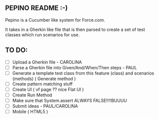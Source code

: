 PEPINO README :-)
-----------------

Pepino is a Cucumber like system for Force.com.

It takes in a Gherkin like file that is then parsed to create a set of test classes which run scenarios for use.

TO DO:
------
- [ ] Upload a Gherkin file - CAROLINA
- [ ] Parse a Gherkin file into Given/And/When/Then steps - PAUL
- [ ] Generate a template test class from this feature (class) and scenarios (methods) ( Generate method )
- [ ] Create pattern matching stuff
- [ ] Create UI ( vf page ?? nice Flat UI )
- [ ] Create Run Method 
- [ ] Make sure that System.assert ALWAYS FALSE!!!!BUUUU
- [ ] Submit ideas - PAUL/CAROLINA
- [ ] Mobile ( HTML5 )